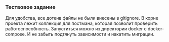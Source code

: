 ### Тествовое задание
Для удобства, все дотенв файлы не были внесены в gitignore. В корне проекта лежит коллекция для постмана, которая позволит проверить работоспособность.
Запуститься можно из директории docker с docker-compose. И не забыть подтянуть зависимости и накатить миграции.